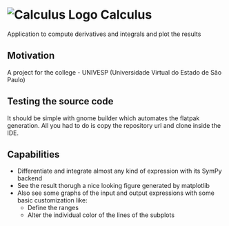 # ![Calculus Logo](https://raw.githubusercontent.com/carlos157oliveira/Calculus/master/data/icons/hicolor/48x48/apps/com.github.carlos157oliveira.Calculus.png) Calculus
Application to compute derivatives and integrals and plot the results

## Motivation
A project for the college - UNIVESP (Universidade Virtual do Estado de São Paulo)

## Testing the source code
It should be simple with gnome builder which automates the flatpak generation. All you had to do is copy the repository url and clone inside the IDE.

## Capabilities
- Differentiate and integrate almost any kind of expression with its SymPy backend
- See the result thorugh a nice looking figure generated by matplotlib
- Also see some graphs of the input and output expressions with some basic customization like:
  - Define the ranges
  - Alter the individual color of the lines of the subplots
